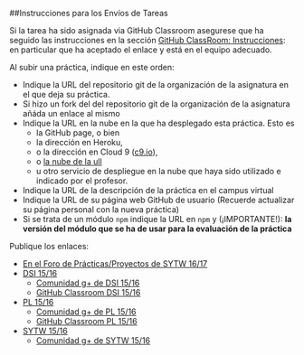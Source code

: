 ##Instrucciones para los Envíos de Tareas

Si la tarea ha sido asignada via GitHub Classroom asegurese que ha seguido las instrucciones
en la sección [GitHub ClassRoom: Instrucciones](classroom.md): en particular que ha aceptado el enlace y está en el equipo adecuado.

Al subir una práctica, indique en este orden:

* Indique la URL del repositorio git de la organización de la asignatura en el que deja su práctica.
* Si hizo un fork del  del repositorio git de la organización de la asignatura añáda un enlace al mismo
* Indique la URL en la nube en la que ha desplegado esta práctica. Esto es
  * la GitHub page, o bien
  * la dirección en Heroku,
  * o la dirección en Cloud 9 ([c9.io](https://c9.io)),
  * o [la nube de la ull](https://iaas.ull.es)  
  * u otro servicio de despliegue en la nube que haya sido utilizado e indicado por el profesor.
* Indique la URL de la descripción de la práctica en el campus virtual
* Indique la URL de su página web GitHub de usuario (Recuerde actualizar su página personal con la nueva práctica)
* Si se trata de un módulo `npm` indique la URL en `npm` y (¡IMPORTANTE!): **la versión del módulo que se ha de usar para la evaluación de la práctica**

Publique los enlaces:

* [En el Foro de Prácticas/Proyectos de SYTW 16/17](https://campusvirtual.ull.es/1617/mod/forum/view.php?id=52660)
* [DSI 15/16](https://campusvirtual.ull.es/1516/course/view.php?id=144)
  * [Comunidad g+ de DSI 15/16](https://plus.google.com/u/1/communities/114948178130624294090)
  * [GitHub Classroom DSI 15/16](https://classroom.github.com/classrooms/16880976-ull-dsi-1516)
* [PL 15/16](https://campusvirtual.ull.es/1516/course/view.php?id=178)
  * [Comunidad g+ de PL 15/16](https://plus.google.com/u/1/communities/112621772140747803691)
  * [GitHub Classroom PL 15/16](https://classroom.github.com/classrooms/6311223-ull-esit-gradoii-pl-15-16)
* [SYTW 15/16](https://campusvirtual.ull.es/1516/course/view.php?id=187)
  * [Comunidad g+ de SYTW 15/16](https://plus.google.com/u/1/communities/111920114018766363342)
